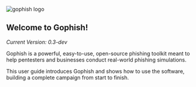 
![gophish logo](https://raw.github.com/jordan-wright/gophish/master/static/images/gophish_purple.png)

## Welcome to Gophish!

*Current Version: 0.3-dev*

Gophish is a powerful, easy-to-use, open-source phishing toolkit meant to help pentesters and businesses conduct real-world phishing simulations.

This user guide introduces Gophish and shows how to use the software, building a complete campaign from start to finish.
